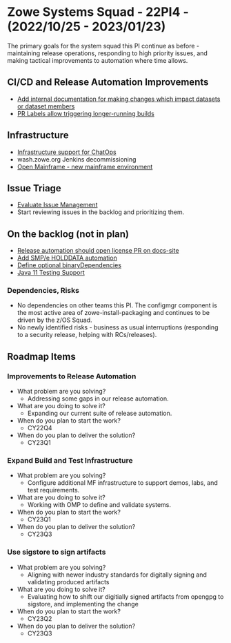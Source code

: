 # Zowe Systems Squad - 22PI4 - (2022/10/25 - 2023/01/23)

The primary goals for the system squad this PI continue as before - maintaining release operations, responding to high priority issues, and making tactical improvements to automation where time allows.

## CI/CD and Release Automation Improvements
- [Add internal documentation for making changes which impact datasets or dataset members](https://github.com/zowe/zowe-install-packaging/issues/3124)
- [PR Labels allow triggering longer-running builds](https://github.com/zowe/zowe-install-packaging/issues/3123)

## Infrastructure
- [Infrastructure support for ChatOps](https://github.com/zowe/zowe-chat/issues/1)
- wash.zowe.org Jenkins decommissioning
- [Open Mainframe - new mainframe environment]()

## Issue Triage
- [Evaluate Issue Management](https://github.com/zowe/zowe-install-packaging/issues/3126)
- Start reviewing issues in the backlog and prioritizing them.

## On the backlog (not in plan)
- [Release automation should open license PR on docs-site](https://github.com/zowe/zowe-install-packaging/issues/716)
- [Add SMP/e HOLDDATA automation](https://github.com/zowe/zowe-install-packaging/issues/3119)
- [Define optional binaryDependencies](https://github.com/zowe/zowe-install-packaging/issues/2940)
- [Java 11 Testing Support](https://github.com/zowe/zowe-install-packaging/issues/2975)


### Dependencies, Risks
- No dependencies on other teams this PI. The configmgr component is the most active area of zowe-install-packaging and continues to be driven by the z/OS Squad.
- No newly identified risks - business as usual interruptions (responding to a security release, helping with RCs/releases).



## Roadmap Items

### Improvements to Release Automation
- What problem are you solving? 
  * Addressing some gaps in our release automation.
- What are you doing to solve it?
  * Expanding our current suite of release automation.
- When do you plan to start the work? 
  * CY22Q4
- When do you plan to deliver the solution? 
  * CY23Q1

### Expand Build and Test Infrastructure
- What problem are you solving? 
  * Configure additional MF infrastructure to support demos, labs, and test requirements.
- What are you doing to solve it?
  * Working with OMP to define and validate systems.
- When do you plan to start the work? 
  * CY23Q1
- When do you plan to deliver the solution? 
  * CY23Q3
  
### Use sigstore to sign artifacts
- What problem are you solving? 
  * Aligning with newer industry standards for digitally signing and validating produced artifacts
- What are you doing to solve it?
  * Evaluating how to shift our digitially signed artifacts from opengpg to sigstore, and implementing the change
- When do you plan to start the work? 
  * CY23Q2
- When do you plan to deliver the solution? 
  * CY23Q3